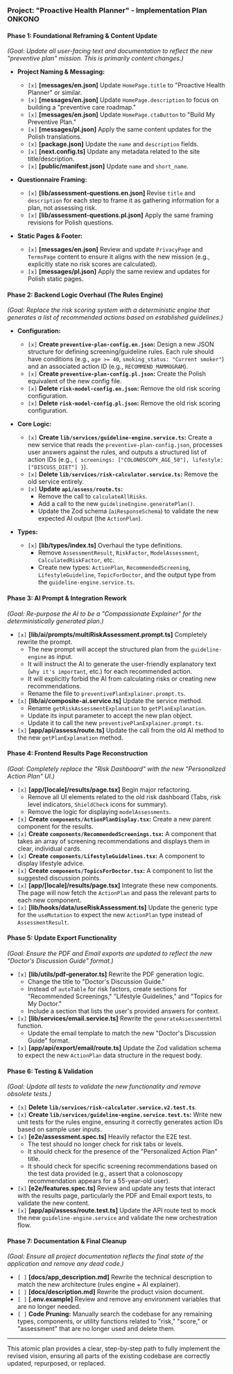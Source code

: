 ### **Project: "Proactive Health Planner" - Implementation Plan** ONKONO

#### **Phase 1: Foundational Reframing & Content Update**
*(Goal: Update all user-facing text and documentation to reflect the new "preventive plan" mission. This is primarily content changes.)*

*   **Project Naming & Messaging:**
    *   `[x]` **[messages/en.json]** Update `HomePage.title` to "Proactive Health Planner" or similar.
    *   `[x]` **[messages/en.json]** Update `HomePage.description` to focus on building a "preventive care roadmap."
    *   `[x]` **[messages/en.json]** Update `HomePage.ctaButton` to "Build My Preventive Plan."
    *   `[x]` **[messages/pl.json]** Apply the same content updates for the Polish translations.
    *   `[x]` **[package.json]** Update the `name` and `description` fields.
    *   `[x]` **[next.config.ts]** Update any metadata related to the site title/description.
    *   `[x]` **[public/manifest.json]** Update `name` and `short_name`.

*   **Questionnaire Framing:**
    *   `[x]` **[lib/assessment-questions.en.json]** Revise `title` and `description` for each step to frame it as gathering information for a plan, not assessing risk.
    *   `[x]` **[lib/assessment-questions.pl.json]** Apply the same framing revisions for Polish questions.

*   **Static Pages & Footer:**
    *   `[x]` **[messages/en.json]** Review and update `PrivacyPage` and `TermsPage` content to ensure it aligns with the new mission (e.g., explicitly state no risk scores are calculated).
    *   `[x]` **[messages/pl.json]** Apply the same review and updates for Polish static pages.

#### **Phase 2: Backend Logic Overhaul (The Rules Engine)**
*(Goal: Replace the risk scoring system with a deterministic engine that generates a list of recommended actions based on established guidelines.)*

*   **Configuration:**
    *   `[x]` **Create `preventive-plan-config.en.json`:** Design a new JSON structure for defining screening/guideline rules. Each rule should have conditions (e.g., `age >= 40`, `smoking_status: "Current smoker"`) and an associated action ID (e.g., `RECOMMEND_MAMMOGRAM`).
    *   `[x]` **Create `preventive-plan-config.pl.json`:** Create the Polish equivalent of the new config file.
    *   `[x]` **Delete `risk-model-config.en.json`:** Remove the old risk scoring configuration.
    *   `[x]` **Delete `risk-model-config.pl.json`:** Remove the old risk scoring configuration.

*   **Core Logic:**
    *   `[x]` **Create `lib/services/guideline-engine.service.ts`:** Create a new service that reads the `preventive-plan-config.json`, processes user answers against the rules, and outputs a structured list of action IDs (e.g., `{ screenings: ["COLONOSCOPY_AGE_50"], lifestyle: ["DISCUSS_DIET"] }`).
    *   `[x]` **Delete `lib/services/risk-calculator.service.ts`:** Remove the old service entirely.
    *   `[x]` **Update `api/assess/route.ts`:**
        *   Remove the call to `calculateAllRisks`.
        *   Add a call to the new `guidelineEngine.generatePlan()`.
        *   Update the Zod schema (`aiResponseSchema`) to validate the new expected AI output (the `ActionPlan`).

*   **Types:**
    *   `[x]` **[lib/types/index.ts]** Overhaul the type definitions.
        *   Remove `AssessmentResult`, `RiskFactor`, `ModelAssessment`, `CalculatedRiskFactor`, etc.
        *   Create new types: `ActionPlan`, `RecommendedScreening`, `LifestyleGuideline`, `TopicForDoctor`, and the output type from the `guideline-engine.service.ts`.

#### **Phase 3: AI Prompt & Integration Rework**
*(Goal: Re-purpose the AI to be a "Compassionate Explainer" for the deterministically generated plan.)*

*   `[x]` **[lib/ai/prompts/multiRiskAssessment.prompt.ts]** Completely rewrite the prompt.
    *   The new prompt will accept the structured plan from the `guideline-engine` as input.
    *   It will instruct the AI to generate the user-friendly explanatory text (`why it's important`, etc.) for each recommended action.
    *   It will explicitly forbid the AI from calculating risks or creating new recommendations.
    *   Rename the file to `preventivePlanExplainer.prompt.ts`.
*   `[x]` **[lib/ai/composite-ai.service.ts]** Update the service method.
    *   Rename `getRiskAssessmentExplanation` to `getPlanExplanation`.
    *   Update its input parameter to accept the new plan object.
    *   Update it to call the new `preventivePlanExplainer.prompt.ts`.
*   `[x]` **[app/api/assess/route.ts]** Update the call from the old AI method to the new `getPlanExplanation` method.

#### **Phase 4: Frontend Results Page Reconstruction**
*(Goal: Completely replace the "Risk Dashboard" with the new "Personalized Action Plan" UI.)*

*   `[x]` **[app/[locale]/results/page.tsx]** Begin major refactoring.
    *   Remove all UI elements related to the old risk dashboard (Tabs, risk level indicators, `ShieldCheck` icons for summary).
    *   Remove the logic for displaying `modelAssessments`.
*   `[x]` **Create `components/ActionPlanDisplay.tsx`:** Create a new parent component for the results.
*   `[x]` **Create `components/RecommendedScreenings.tsx`:** A component that takes an array of screening recommendations and displays them in clear, individual cards.
*   `[x]` **Create `components/LifestyleGuidelines.tsx`:** A component to display lifestyle advice.
*   `[x]` **Create `components/TopicsForDoctor.tsx`:** A component to list the suggested discussion points.
*   `[x]` **[app/[locale]/results/page.tsx]** Integrate these new components. The page will now fetch the `ActionPlan` and pass the relevant parts to each new component.
*   `[x]` **[lib/hooks/data/useRiskAssessment.ts]** Update the generic type for the `useMutation` to expect the new `ActionPlan` type instead of `AssessmentResult`.

#### **Phase 5: Update Export Functionality**
*(Goal: Ensure the PDF and Email exports are updated to reflect the new "Doctor's Discussion Guide" format.)*

*   `[x]` **[lib/utils/pdf-generator.ts]** Rewrite the PDF generation logic.
    *   Change the title to "Doctor's Discussion Guide."
    *   Instead of `autoTable` for risk factors, create sections for "Recommended Screenings," "Lifestyle Guidelines," and "Topics for My Doctor."
    *   Include a section that lists the user's provided answers for context.
*   `[x]` **[lib/services/email.service.ts]** Rewrite the `generateAssessmentHtml` function.
    *   Update the email template to match the new "Doctor's Discussion Guide" format.
*   `[x]` **[app/api/export/email/route.ts]** Update the Zod validation schema to expect the new `ActionPlan` data structure in the request body.

#### **Phase 6: Testing & Validation**
*(Goal: Update all tests to validate the new functionality and remove obsolete tests.)*

*   `[x]` **Delete `lib/services/risk-calculator.service.v2.test.ts`**.
*   `[x]` **Create `lib/services/guideline-engine.service.test.ts`:** Write new unit tests for the rules engine, ensuring it correctly generates action IDs based on sample user inputs.
*   `[x]` **[e2e/assessment.spec.ts]** Heavily refactor the E2E test.
    *   The test should no longer check for risk tabs or levels.
    *   It should check for the presence of the "Personalized Action Plan" title.
    *   It should check for specific screening recommendations based on the test data provided (e.g., assert that a colonoscopy recommendation appears for a 55-year-old user).
*   `[x]` **[e2e/features.spec.ts]** Review and update any tests that interact with the results page, particularly the PDF and Email export tests, to validate the new content.
*   `[x]` **[app/api/assess/route.test.ts]** Update the API route test to mock the new `guideline-engine.service` and validate the new orchestration flow.

#### **Phase 7: Documentation & Final Cleanup**
*(Goal: Ensure all project documentation reflects the final state of the application and remove any dead code.)*

*   `[ ]` **[docs/app_description.md]** Rewrite the technical description to match the new architecture (rules engine + AI explainer).
*   `[ ]` **[docs/description.md]** Rewrite the product vision document.
*   `[ ]` **[.env.example]** Review and remove any environment variables that are no longer needed.
*   `[ ]` **Code Pruning:** Manually search the codebase for any remaining types, components, or utility functions related to "risk," "score," or "assessment" that are no longer used and delete them.

---
This atomic plan provides a clear, step-by-step path to fully implement the revised vision, ensuring all parts of the existing codebase are correctly updated, repurposed, or replaced.
      